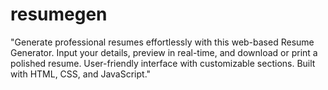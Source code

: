 # resumegen
"Generate professional resumes effortlessly with this web-based Resume Generator. Input your details, preview in real-time, and download or print a polished resume. User-friendly interface with customizable sections. Built with HTML, CSS, and JavaScript."
